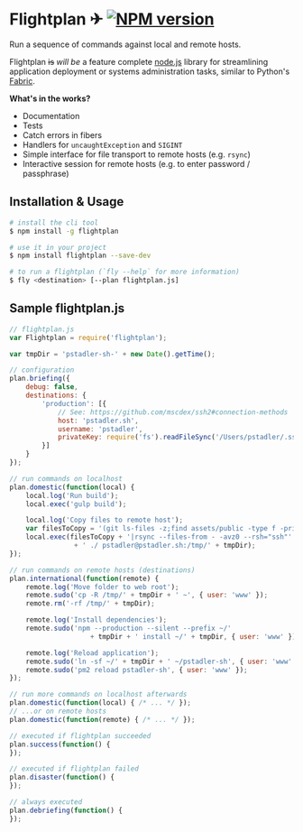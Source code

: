 # Flightplan ✈ [![NPM version][npm-image]][npm-url]

Run a sequence of commands against local and remote hosts.

Flightplan ~~is~~ *will be* a feature complete [node.js](http://nodejs.org) library for streamlining application deployment or systems administration tasks, similar to Python's [Fabric](http://fabfile.org).

**What's in the works?**

- Documentation
- Tests
- Catch errors in fibers
- Handlers for `uncaughtException` and `SIGINT`
- Simple interface for file transport to remote hosts (e.g. `rsync`)
- Interactive session for remote hosts (e.g. to enter password / passphrase)

## Installation & Usage

```bash
# install the cli tool
$ npm install -g flightplan

# use it in your project
$ npm install flightplan --save-dev

# to run a flightplan (`fly --help` for more information)
$ fly <destination> [--plan flightplan.js]
```

## Sample flightplan.js

```javascript
// flightplan.js
var Flightplan = require('flightplan');

var tmpDir = 'pstadler-sh-' + new Date().getTime();

// configuration
plan.briefing({
	debug: false,
	destinations: {
		'production': [{
			// See: https://github.com/mscdex/ssh2#connection-methods
			host: 'pstadler.sh',
			username: 'pstadler',
			privateKey: require('fs').readFileSync('/Users/pstadler/.ssh/id_rsa')
		}]
	}
});

// run commands on localhost
plan.domestic(function(local) {
	local.log('Run build');
	local.exec('gulp build');

	local.log('Copy files to remote host');
	var filesToCopy = '(git ls-files -z;find assets/public -type f -print0)';
	local.exec(filesToCopy + '|rsync --files-from - -avz0 --rsh="ssh"'
				+ ' ./ pstadler@pstadler.sh:/tmp/' + tmpDir);
});

// run commands on remote hosts (destinations)
plan.international(function(remote) {
	remote.log('Move folder to web root');
	remote.sudo('cp -R /tmp/' + tmpDir + ' ~', { user: 'www' });
	remote.rm('-rf /tmp/' + tmpDir);

	remote.log('Install dependencies');
	remote.sudo('npm --production --silent --prefix ~/'
					+ tmpDir + ' install ~/' + tmpDir, { user: 'www' });

	remote.log('Reload application');
	remote.sudo('ln -sf ~/' + tmpDir + ' ~/pstadler-sh', { user: 'www' });
	remote.sudo('pm2 reload pstadler-sh', { user: 'www' });
});

// run more commands on localhost afterwards
plan.domestic(function(local) { /* ... */ });
// ...or on remote hosts
plan.domestic(function(remote) { /* ... */ });

// executed if flightplan succeeded
plan.success(function() {
});

// executed if flightplan failed
plan.disaster(function() {
});

// always executed
plan.debriefing(function() {
});
```

[npm-url]: https://npmjs.org/package/flightplan
[npm-image]: https://badge.fury.io/js/flightplan.png